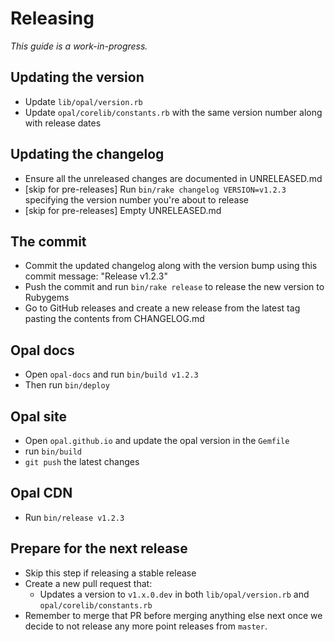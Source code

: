 # Releasing

_This guide is a work-in-progress._

## Updating the version

- Update `lib/opal/version.rb`
- Update `opal/corelib/constants.rb` with the same version number along with release dates

## Updating the changelog

- Ensure all the unreleased changes are documented in UNRELEASED.md
- [skip for pre-releases] Run `bin/rake changelog VERSION=v1.2.3` specifying the version number you're about to release
- [skip for pre-releases] Empty UNRELEASED.md

## The commit

- Commit the updated changelog along with the version bump using this commit message:
  "Release v1.2.3"
- Push the commit and run `bin/rake release` to release the new version to Rubygems
- Go to GitHub releases and create a new release from the latest tag pasting the contents from CHANGELOG.md

## Opal docs

- Open `opal-docs` and run `bin/build v1.2.3`
- Then run `bin/deploy`

## Opal site

- Open `opal.github.io` and update the opal version in the `Gemfile`
- run `bin/build`
- `git push` the latest changes

## Opal CDN

- Run `bin/release v1.2.3`

## Prepare for the next release

- Skip this step if releasing a stable release
- Create a new pull request that:
  - Updates a version to `v1.x.0.dev` in both `lib/opal/version.rb` and `opal/corelib/constants.rb`
- Remember to merge that PR before merging anything else next once we decide to not release any more point releases from `master`.

